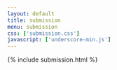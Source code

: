 ```yaml
---
layout: default
title: submission
menu: submission
css: ['submission.css']
javascript: ['underscore-min.js']
---
```

{% include submission.html %}